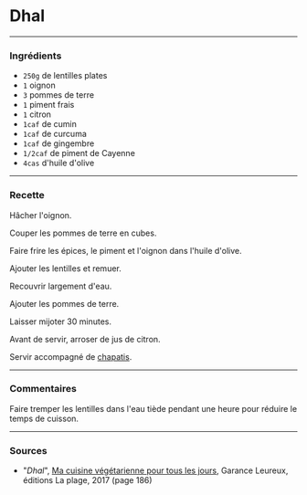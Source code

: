 # Dhal

---

### Ingrédients

* `250g` de lentilles plates
* `1` oignon
* `3` pommes de terre
* `1` piment frais
* `1` citron
* `1caf` de cumin
* `1caf` de curcuma
* `1caf` de gingembre
* `1/2caf` de piment de Cayenne
* `4cas` d'huile d'olive

---

### Recette

Hâcher l'oignon.

Couper les pommes de terre en cubes.

Faire frire les épices, le piment et l'oignon dans l'huile d'olive.

Ajouter les lentilles et remuer.

Recouvrir largement d'eau.

Ajouter les pommes de terre.

Laisser mijoter 30 minutes.

Avant de servir, arroser de jus de citron.

Servir accompagné de [chapatis](../support/chapatis.md).

---

### Commentaires

Faire tremper les lentilles dans l'eau tiède pendant une heure pour réduire le temps de cuisson.

---

### Sources

* "*Dhal*", [Ma cuisine végétarienne pour tous les jours](https://www.laplage.fr/catalogue/ma-cuisine-vegetarienne-pour-tous-les-jours-garance-leureux-2/), Garance Leureux, éditions La plage, 2017 (page 186)
